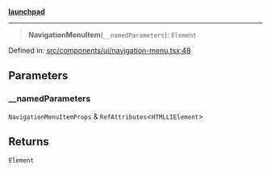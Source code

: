 [**launchpad**](index.md)

***

> **NavigationMenuItem**(`__namedParameters`): `Element`

Defined in: [src/components/ui/navigation-menu.tsx:48](https://github.com/victorbratov/launchpad/blob/d1815ef1a573b42ac1f231f3f3d6617bddce6dbe/src/components/ui/navigation-menu.tsx#L48)

## Parameters

### \_\_namedParameters

`NavigationMenuItemProps` & `RefAttributes`\<`HTMLLIElement`\>

## Returns

`Element`

